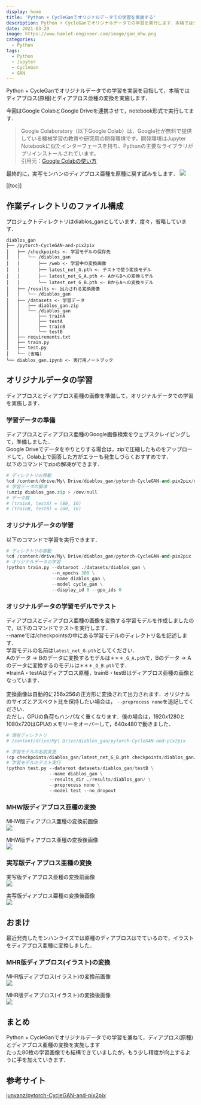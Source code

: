 ```yaml
---
display: home
title: 'Python + CycleGanでオリジナルデータでの学習を実装する'
description: Python + CycleGanでオリジナルデータでの学習を実行します．本稿ではディアブロス(原種)とディアブロス亜種の変換を実施します．
date: 2021-03-29
image: https://www.hamlet-engineer.com/image/gan_mhw.png
categories: 
  - Python
tags:
  - Python
  - Jupyter
  - CycleGan
  - GAN
---
```

Python + CycleGanでオリジナルデータでの学習を実装を目指して，本稿ではディアブロス(原種)とディアブロス亜種の変換を実施します．<br>
<!-- more -->

今回はGoogle ColabとGoogle Driveを連携させて，notebook形式で実行してます．<br>

> Google Colaboratory（以下Google Colab）は、Google社が無料で提供している機械学習の教育や研究用の開発環境です。開発環境はJupyter Notebookに似たインターフェースを持ち、Pythonの主要なライブラリがプリインストールされています。<br>
引用元：[Google Colabの使い方](https://interface.cqpub.co.jp/ail01/)

最終的に，実写モンハンのディアブロス亜種を原種に戻す試みをします．
![](/image/diablos_black.jpg)



[[toc]]

## 作業ディレクトリのファイル構成
プロジェクトディレクトリはdiablos_ganとしています．度々，省略しています．
```
diablos_gan
├── /pytorch-CycleGAN-and-pix2pix
│   ├── /checkpoints <- 学習モデルの保存先
│   │   └── /diablos_gan
│   │       ├── /web <- 学習中の変換画像
│   │       ├── latest_net_G.pth <- テストで使う変換モデル
│   │       ├── latest_net_G_A.pth <- AからBへの変換モデル
│   │       └── latest_net_G_B.pth <- BからAへの変換モデル
│   ├── /results <- 出力される変換画像
│   │   └── /diablos_gan
│   ├── /datasets <- 学習データ
│   │   ├── diablos_gan.zip
│   │   └── /diablos_gan
│   │       ├── trainA
│   │       ├── testA
│   │       ├── trainB
│   │       └── testB
│   ├── requirements.txt
│   ├── train.py
│   ├── test.py
│   └── (省略)
└── diablos_gan.ipynb <- 実行用ノートブック
```

## オリジナルデータの学習
ディアブロスとディアブロス亜種の画像を準備して，オリジナルデータでの学習を実施します．

### 学習データの準備
ディアブロスとディアブロス亜種のGoogle画像検索をウェブスクレイピングして，準備しました．<br>
Google Driveでデータをやりとりする場合は，zipで圧縮したものをアップロードして，Colab上で回答した方がエラーも発生しづらくおすすめです．<br>
以下のコマンドでzipの解凍ができます．
```python
# ディレクトリの移動
%cd /content/drive/My\ Drive/diablos_gan/pytorch-CycleGAN-and-pix2pix/datasets
# 学習データの解凍
!unzip diablos_gan.zip > /dev/null
# データ数
# (trainA, testA) = (80, 16)
# (trainB, testB) = (80, 16)
```

### オリジナルデータの学習
以下のコマンドで学習を実行できます．<br>
```python
# ディレクトリの移動
%cd /content/drive/My\ Drive/diablos_gan/pytorch-CycleGAN-and-pix2pix
# オリジナルデータの学習
!python train.py --dataroot ./datasets/diablos_gan \
                 --n_epochs 300 \
                 --name diablos_gan \
                 --model cycle_gan \
                 --display_id 0 --gpu_ids 0
```

### オリジナルデータの学習モデルでテスト
ディアブロスとディアブロス亜種の画像を変換する学習モデルを作成しましたので，以下のコマンドでテストを実行します．<br>
--nameでは/checkpointsの中にある学習モデルのディレクトリ名を記述します．<br>
学習モデルの名前は`latest_net_G.pth`としてください．<br>
Aのデータ -> Bのデータに変換するモデルは`＊＊＊_G_A.pth`で，Bのデータ -> Aのデータに変換するのモデルは`＊＊＊_G_B.pth`です．<br>
※trainA・testAはディアブロス原種，trainB・testBはディアブロス亜種の画像となっています．<br>
<br>
変換画像は自動的に256x256の正方形に変換されて出力されます．オリジナルのサイズとアスペクト比を保持したい場合は， `--preprocess none`を追記してください．<br>
ただし，GPUの負荷もハンパなく重くなります．僕の場合は，1920x1280と1080x720はGPUのメモリーをオーバーして，640x480で動きました．

```python
# 現在ディレクトリ
# /content/drive/My\ Drive/diablos_gan/pytorch-CycleGAN-and-pix2pix

# 学習モデルの名前変更
!cp checkpoints/diablos_gan/latest_net_G_B.pth checkpoints/diablos_gan/latest_net_G.pth
# 学習モデルのテスト実行
!python test.py --dataroot datasets/diablos_gan/testB \
                --name diablos_gan \
                --results_dir ./results/diablos_gan/ \
                --preprocess none \
                --model test --no_dropout
```
### MHW版ディアブロス亜種の変換
MHW版ディアブロス亜種の変換前画像<br>
![](/image/mhw_real.png)

MHW版ディアブロス亜種の変換後画像<br>
![](/image/mhw_fake.png)

### 実写版ディアブロス亜種の変換
実写版ディアブロス亜種の変換前画像<br>
![](/image/diablos_real.png)

実写版ディアブロス亜種の変換後画像<br>
![](/image/diablos_fake.png)

## おまけ
最近発売したモンハンライズでは原種のディアブロスはでているので，イラストをディアブロス亜種に変換しました．

### MHR版ディアブロス(イラスト)の変換
MHR版ディアブロス(イラスト)の変換前画像<br>
![](/image/mhr_illust_real.png)

MHR版ディアブロス(イラスト)の変換後画像<br>
![](/image/mhr_illust_fake.png)


## まとめ
Python + CycleGanでオリジナルデータでの学習を兼ねて，ディアブロス(原種)とディアブロス亜種の変換を実施します<br>
たった80枚の学習画像でも結構できていましたが，もう少し精度が向上するように手を加えていきます．

## 参考サイト
[junyanz/pytorch-CycleGAN-and-pix2pix](https://github.com/junyanz/pytorch-CycleGAN-and-pix2pix)<br>

<ClientOnly>
  <CallInArticleAdsense />
</ClientOnly>